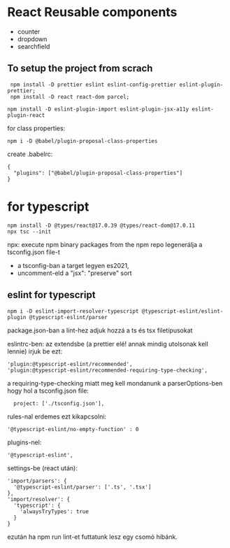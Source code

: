 # React Reusable components

- counter
- dropdown
- searchfield

## To setup the project from scrach

```
 npm install -D prettier eslint eslint-config-prettier eslint-plugin-prettier;
 npm install -D react react-dom parcel;
```

```
npm install -D eslint-plugin-import eslint-plugin-jsx-a11y eslint-plugin-react
```

for class properties:

```
npm i -D @babel/plugin-proposal-class-properties

```

create .babelrc:

```
{
  "plugins": ["@babel/plugin-proposal-class-properties"]
}
```

# for typescript

```
npm install -D @types/react@17.0.39 @types/react-dom@17.0.11
npx tsc --init
```

npx: execute npm binary packages from the npm repo
legenerálja a tsconfig.json file-t

- a tsconfig-ban a target legyen es2021,
- uncomment-eld a "jsx": "preserve" sort

## eslint for typescript

```
npm i -D eslint-import-resolver-typescript @typescript-eslint/eslint-plugin @typescript-eslint/parser
```

package.json-ban a lint-hez adjuk hozzá a ts és tsx filetípusokat

eslintrc-ben: az extendsbe (a prettier elé! annak mindig utolsonak kell lennie)
irjuk be ezt:

```
'plugin:@typescript-eslint/recommended',
'plugin:@typescript-eslint/recommended-requiring-type-checking',

```

a requiring-type-checking miatt meg kell mondanunk a parserOptions-ben hogy hol a tsconfig.json file:

```
  project: ['./tsconfig.json'],

```

rules-nal erdemes ezt kikapcsolni:

```
'@typescript-eslint/no-empty-function' : 0
```

plugins-nel:

```
'@typescript-eslint',
```

settings-be (react után):

```
'import/parsers': {
  '@typescript-eslint/parser': ['.ts', '.tsx']
},
'import/resolver': {
  'typescript': {
    'alwaysTryTypes': true
  }
}
```

ezután ha npm run lint-et futtatunk lesz egy csomó hibánk.

